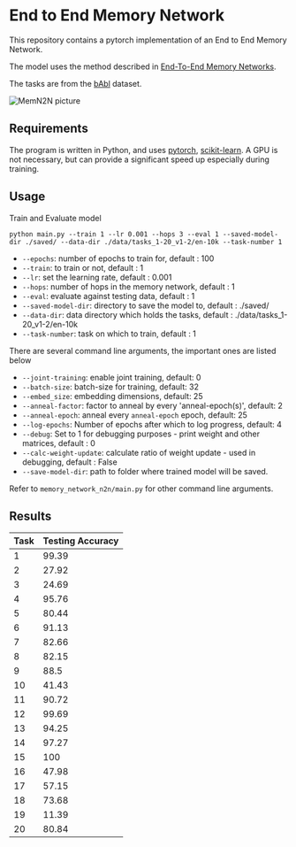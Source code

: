 # End to End Memory Network
This repository contains a pytorch implementation of an End to End Memory Network.

The model uses the method described in [End-To-End Memory Networks](http://arxiv.org/abs/1503.08895).

The tasks are from the [bAbl](http://arxiv.org/abs/1502.05698) dataset.

![MemN2N picture](https://www.dropbox.com/s/s9txttvrdkhmtkt/memn2n.png?dl=0)

## Requirements
The program is written in Python, and uses [pytorch](http://pytorch.org/), [scikit-learn](https://scikit-learn.org/). A GPU is not necessary, but can provide a significant speed up especially during training.

## Usage
Train and Evaluate model
```
python main.py --train 1 --lr 0.001 --hops 3 --eval 1 --saved-model-dir ./saved/ --data-dir ./data/tasks_1-20_v1-2/en-10k --task-number 1
```
* `--epochs`: number of epochs to train for, default : 100
* `--train`: to train or not, default : 1
* `--lr`: set the learning rate, default : 0.001
* `--hops`: number of hops in the memory network, default : 1
* `--eval`: evaluate against testing data, default : 1
* `--saved-model-dir`: directory to save the model to, default : ./saved/
* `--data-dir`: data directory which holds the tasks, default : ./data/tasks_1-20_v1-2/en-10k
* `--task-number`: task on which to train, default : 1


There are several command line arguments, the important ones are listed below
* `--joint-training`: enable joint training, default: 0
* `--batch-size`: batch-size for training, default: 32
* `--embed_size`: embedding dimensions, default: 25
* `--anneal-factor`: factor to anneal by every 'anneal-epoch(s)', default: 2
* `--anneal-epoch`: anneal every `anneal-epoch` epoch, default: 25
* `--log-epochs`: Number of epochs after which to log progress, default: 4
* `--debug`: Set to 1 for debugging purposes - print weight and other matrices, default : 0
* `--calc-weight-update`: calculate ratio of weight update - used in debugging, default : False
* `--save-model-dir`: path to folder where trained model will be saved.

Refer to ``memory_network_n2n/main.py`` for other command line arguments.

## Results

Task  |  Testing Accuracy
------|------------------
1     |  99.39
2     |  27.92
3     |  24.69
4     |  95.76
5     |  80.44
6     |  91.13
7     |  82.66
8     |  82.15
9     |  88.5
10    |  41.43
11    |  90.72
12    |  99.69
13    |  94.25
14    |  97.27
15    |  100
16    |  47.98
17    |  57.15
18    |  73.68
19    |  11.39
20    |  80.84
